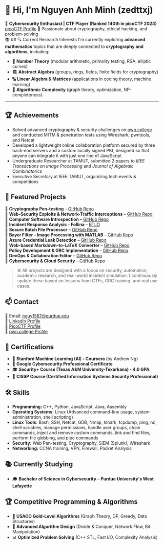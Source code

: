 # 👋 Hi, I'm Nguyen Anh Minh (zedttxj)

🚀 **Cybersecurity Enthusiast | CTF Player (Ranked 140th in picoCTF 2024)** [picoCTF Profile](https://play.picoctf.org/users/zedttxj)
🔐 Passionate about cryptography, ethical hacking, and problem-solving  
📚 ## 🔍 Current Research Interests
I'm currently exploring **advanced mathematics** topics that are deeply connected to **cryptography and algorithms**, including:  

- 🔢 **Number Theory** (modular arithmetic, primality testing, RSA, elliptic curves)  
- 🏛 **Abstract Algebra** (groups, rings, fields, finite fields for cryptography)  
- 🔠 **Linear Algebra & Matrices** (applications in coding theory, machine learning)  
- 🧠 **Algorithmic Complexity** (graph theory, optimization, NP-completeness)

---

## 🏆 Achievements
- Solved advanced cryptography & security challenges on [pwn.college](https://pwn.college/hacker/1o1) and conducted MITM & penetration tests using Wireshark, pwntools, and Netcat
- Developed a lightweight online collaboration platform secured by three back-end servers and a custom locally signed PKI, designed so that anyone can integrate it with just one line of JavaScript
- Undergraduate Researcher at TAMUT, submitted 2 papers to *IEEE Transactions on Image Processing* and *Journal of Algebraic Combinatorics*
- Executive Secretary at IEEE TAMUT, organizing tech events & competitions

## 📂 Featured Projects
🔹 **Cryptography Pen-testing** – [GitHub Repo](https://github.com/zedttxj/Cryptography/)  
🔹 **Web-Security Exploits & Network-Traffic Interceptions** – [GitHub Repo](https://github.com/zedttxj/Web-Security-Exploits/)  
🔹 **Computer Software Introspection** – [GitHub Repo](https://github.com/zedttxj/Computer-Software-Introspection/)  
🔹 **Incident Response Analysis - Follina** – [BTLO](https://blueteamlabs.online/achievement/share/challenge/101770/43)  
🔹 **Secure Batch File Processor** – [GitHub Repo](https://github.com/zedttxj/Execute-shell-command-with-every-files-in-a-folder/)  
🔹 **Bayer Filter - Image Processing with MATLAB** – [GitHub Repo](https://github.com/zedttxj/Image-Processing-Tool-with-Matlab/)  
🔹 **Azure Credential Leak Detection** – [GitHub Repo](https://github.com/zedttxj/certifications/blob/main/Flare-Academy-Certificate-CPE.pdf)  
🔹 **Web-based Markdown-to-LaTeX Converter** – [GitHub Repo](https://zedttxj.github.io/MD-To-LaTex/)  
🔹 **Policy Development & GRC Implementation** – [GitHub Repo](https://github.com/zedttxj/certifications/blob/main/certificate-of-completion-for-the-definitive-grc-analyst-master-class.pdf)  
🔹 **DevOps & Collaboration Editor** – [GitHub Repo](https://zedttxj.github.io/MD-LaTeX/)  
🔹 **Cybersecurity & Cloud Security** – [GitHub Repo](https://github.com/zedttxj/SecOps/blob/main/README.md)  

> ⚙️ All projects are designed with a focus on security, automation, academic research, and real-world incident simulation. I continuously update these based on lessons from CTFs, GRC training, and real use cases.

## 📫 Contact
📧 Email: [nguy1587@purdue.edu](mailto:nguy1587@purdue.edu)  
🔗 [LinkedIn Profile](https://www.linkedin.com/in/anh-minh-nguyen-b750342ba/)  
🔗 [PicoCTF Profile](https://play.picoctf.org/users/zedttxj)  
🔗 [pwn.college Profile](https://pwn.college/hacker/1o1)  

## 📜 Certifications
- 🤖 **Stanford Machine Learning (AI) - Coursera** (by Andrew Ng)  
- 🔐 **Google Cybersecurity Professional Certificate**  
- 🎓 **Security+ Course (Texas A&M University-Texarkana) - 4.0 GPA**
- 📖 **CISSP Course (Certified Information Systems Security Professional)**

## 🛠️ Skills
- **Programming:** C++, Python, JavaScript, Java, Assembly
- **Operating Systems:** Linux (Advanced command-line usage, system administration, shell scripting)
- **Linux Tools:** Bash, SSH, Netcat, GDB, Nmap, tshark, tcpdump, ping, nc, shell variables, manage permissions, handle user groups, chain commands, inject and remove custom commands, link and find files, perform file globbing, and pipe commands
- **Security:** Web Pen-testing, Cryptography, SIEM (Splunk), Wireshark
- **Networking:** CCNA training, VPN, Firewall, Packet Analysis

## 📚 Currently Studying
- 🎓 **Bachelor of Science in Cybersecurity** – **Purdue University's West Lafayette**

## 🏆 Competitive Programming & Algorithms
- 🥇 **USACO Gold-Level Algorithms** (Graph Theory, DP, Greedy, Data Structures)  
- 🔢 **Advanced Algorithm Design** (Divide & Conquer, Network Flow, Bit Manipulation)  
- 📊 **Optimized Problem Solving** (C++ STL, Fast I/O, Complexity Analysis)  
